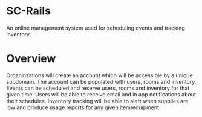 # SC-Rails
An online management system used for scheduling events and tracking inventory

# Overview
Organinzations will create an account which will be accessible by a unique subdomain.  The account can be populated with users, rooms and inventory.  Events can be scheduled and reserve users, rooms and inventory for that given time.  Users will be able to receive email and in app notifications about their schedules.  Inventory tracking will be able to alert when supplies are low and produce usage reports for any given item/equipment.